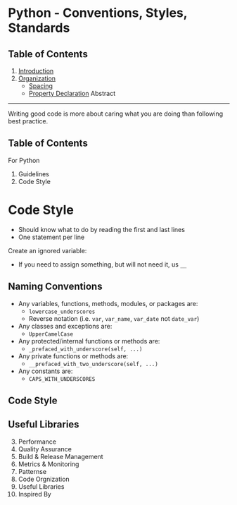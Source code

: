 Python - Conventions, Styles, Standards
=======================================

Table of Contents
-----------------
1. [Introduction](#introduction)
2. [Organization](#organization)
    * [Spacing](#spacing)
    * [Property Declaration](#property-declaration-order)
Abstract
--------

Writing good code is more about caring what you are doing than following best practice.


Table of Contents
-----------------
For Python

 1. Guidelines
 2. Code Style

Code Style
==========

* Should know what to do by reading the first and last lines
* One statement per line

Create an ignored variable:
* If you need to assign something, but will not need it, us `__`

## Naming Conventions
* Any variables, functions, methods, modules, or packages are:
   * `lowercase_underscores`
   * Reverse notation (i.e. `var`, `var_name`, `var_date` not `date_var`)
* Any classes and exceptions are:
   * `UpperCamelCase`
* Any protected/internal functions or methods are:
   * `_prefaced_with_underscore(self, ...)`
* Any private functions or methods are:
   * `__prefaced_with_two_underscore(self, ...)`
* Any constants are:
   * `CAPS_WITH_UNDERSCORES`

Code Style
----------

Useful Libraries
----------------

 3.  Performance
 4. Quality Assurance
 5. Build & Release Management
 6. Metrics & Monitoring
 7. Patternse
 8. Code Orgnization
 9. Useful Libraries
 3. Inspired By
